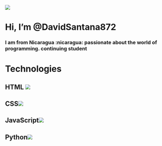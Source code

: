 <p>
   <img src="https://github.com/DavidSantana872/Python/blob/main/imagenes/readme_logo.png">
</p>
<h1>Hi, I’m @DavidSantana872</h1> 
<h3>
  I am from Nicaragua :nicaragua:  passionate about the world of programming. continuing student
</h3> 
<h1>
  Technologies
</h1>
<p>
  <h2>HTML <img src = "https://github.com/DavidSantana872/Python/blob/main/imagenes/file_type_html_icon_130541.png"></h3>
  <h2>CSS<img src = "https://github.com/DavidSantana872/Python/blob/main/imagenes/file_type_css_icon_130661.png"></h3>
  <h2>JavaScript<img src = "https://github.com/DavidSantana872/Python/blob/main/imagenes/file_type_js_official_icon_130509.png"></h3>
  <h2>Python<img src = "https://github.com/DavidSantana872/Python/blob/main/imagenes/python_vertical_logo_icon_168039.png"></h3>
</p>

